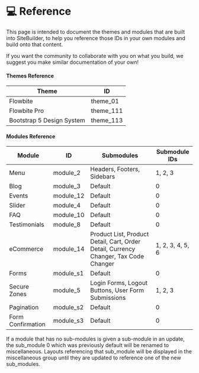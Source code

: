 # 💻 Reference

This page is intended to document the themes and modules that are built into SiteBuilder, to help you reference those IDs in your own modules and build onto that content.

If you want the community to collaborate with you on what you build, we suggest you make similar documentation of your own!

#### Themes Reference <a href="#themes-reference" id="themes-reference"></a>

| Theme                     | ID         |
| ------------------------- | ---------- |
| Flowbite                  | theme\_01  |
| Flowbite Pro              | theme\_111 |
| Bootstrap 5 Design System | theme\_113 |

#### Modules Reference <a href="#modules-reference" id="modules-reference"></a>

| Module            | ID         | Submodules                                                                           | Submodule IDs    |
| ----------------- | ---------- | ------------------------------------------------------------------------------------ | ---------------- |
| Menu              | module\_2  | Headers, Footers, Sidebars                                                           | 1, 2, 3          |
| Blog              | module\_3  | Default                                                                              | 0                |
| Events            | module\_12 | Default                                                                              | 0                |
| Slider            | module\_4  | Default                                                                              | 0                |
| FAQ               | module\_10 | Default                                                                              | 0                |
| Testimonials      | module\_8  | Default                                                                              | 0                |
| eCommerce         | module\_14 | Product List, Product Detail, Cart, Order Detail, Currency Changer, Tax Code Changer | 1, 2, 3, 4, 5, 6 |
| Forms             | module\_s1 | Default                                                                              | 0                |
| Secure Zones      | module\_5  | Login Forms, Logout Buttons, User Form Submissions                                   | 1, 2, 3          |
| Pagination        | module\_s2 | Default                                                                              | 0                |
| Form Confirmation | module\_s3 | Default                                                                              | 0                |

If a module that has no sub-modules is given a sub-module in an update, the sub\_module 0 which was previously default will be renamed to miscellaneous. Layouts referencing that sub\_module will be displayed in the miscellaneous group until they are updated to reference one of the new sub\_modules.
